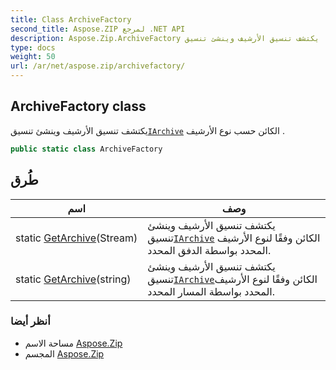 ```yaml
---
title: Class ArchiveFactory
second_title: Aspose.ZIP لمرجع .NET API
description: Aspose.Zip.ArchiveFactory فصل. يكتشف تنسيق الأرشيف وينشئ تنسيقIArchive الكائن حسب نوع الأرشيف .
type: docs
weight: 50
url: /ar/net/aspose.zip/archivefactory/
---
```

## ArchiveFactory class

يكتشف تنسيق الأرشيف وينشئ تنسيق[`IArchive`](../iarchive/) الكائن حسب نوع الأرشيف .

```csharp
public static class ArchiveFactory
```

## طُرق

| اسم | وصف |
| --- | --- |
| static [GetArchive](../../aspose.zip/archivefactory/getarchive/#getarchive)(Stream) | يكتشف تنسيق الأرشيف وينشئ تنسيق[`IArchive`](../iarchive/) الكائن وفقًا لنوع الأرشيف المحدد بواسطة الدفق المحدد. |
| static [GetArchive](../../aspose.zip/archivefactory/getarchive/#getarchive_1)(string) | يكتشف تنسيق الأرشيف وينشئ تنسيق[`IArchive`](../iarchive/)الكائن وفقًا لنوع الأرشيف المحدد بواسطة المسار المحدد. |

### أنظر أيضا

* مساحة الاسم [Aspose.Zip](../../aspose.zip/)
* المجسم [Aspose.Zip](../../)


